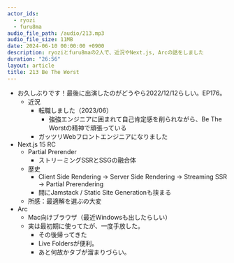 ```yaml
---
actor_ids:
  - ryozi
  - furu8ma
audio_file_path: /audio/213.mp3
audio_file_size: 11MB
date: 2024-06-10 00:00:00 +0900
description: ryoziとfuru8maの2人で、近況やNext.js, Arcの話をしました
duration: "26:56"
layout: article
title: 213 Be The Worst
---
```


- お久しぶりです！最後に出演したのがどうやら2022/12/12らしい。EP176。
    - 近況
        - 転職しました（2023/06）
            - 強強エンジニアに囲まれて自己肯定感を削られながら、Be The Worstの精神で頑張っている
        - ガッツリWebフロントエンジニアになりました
- Next.js 15 RC
    - Partial Prerender
        - ストリーミングSSRとSSGの融合体
    - 歴史
        - Client Side Rendering → Server Side Rendering → Streaming SSR → Partial Prerendering
        - 間にJamstack / Static Site Generationも挟まる
    - 所感：最適解を選ぶの大変
- Arc
    - Mac向けブラウザ（最近Windowsも出したらしい）
    - 実は最初期に使ってたが、一度手放した。
        - その後帰ってきた
        - Live Foldersが便利。
        - あと何故かタブが溜まりづらい。



